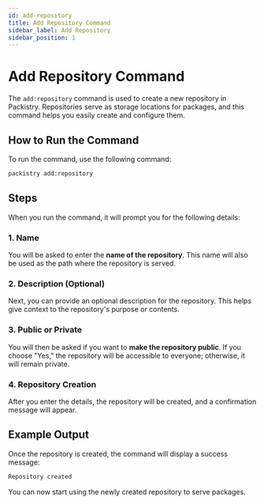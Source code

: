 ```yaml
---
id: add-repository
title: Add Repository Command
sidebar_label: Add Repository
sidebar_position: 1
---
```


# Add Repository Command

The `add:repository` command is used to create a new repository in Packistry. Repositories serve as storage locations for packages, and this command helps you easily create and configure them.

## How to Run the Command

To run the command, use the following command:

```bash
packistry add:repository
```

## Steps

When you run the command, it will prompt you for the following details:

### 1. **Name**
You will be asked to enter the **name of the repository**. This name will also be used as the path where the repository is served.

### 2. **Description (Optional)**
Next, you can provide an optional description for the repository. This helps give context to the repository's purpose or contents.

### 3. **Public or Private**
You will then be asked if you want to **make the repository public**. If you choose "Yes," the repository will be accessible to everyone; otherwise, it will remain private.

### 4. **Repository Creation**
After you enter the details, the repository will be created, and a confirmation message will appear.

## Example Output

Once the repository is created, the command will display a success message:

```bash
Repository created
```

You can now start using the newly created repository to serve packages.
